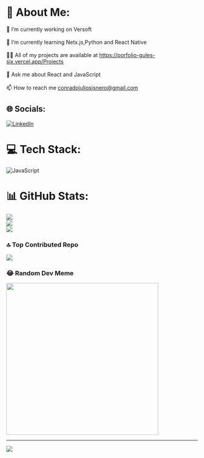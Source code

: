 # 💫 About Me:
🔭 I’m currently working on Versoft<br><br>🌱 I’m currently learning Netx.js,Python and React Native<br><br>👨‍💻 All of my projects are available at https://porfolio-gules-six.vercel.app/Projects<br><br>💬 Ask me about React and JavaScript<br><br>📫 How to reach me conradojuliosisnero@gmail.com


## 🌐 Socials:
[![LinkedIn](https://img.shields.io/badge/LinkedIn-%230077B5.svg?logo=linkedin&logoColor=white)](https://linkedin.com/in/https://www.linkedin.com/in/julio-conrado-358b09242/) 

# 💻 Tech Stack:
![JavaScript](https://img.shields.io/badge/javascript-%23323330.svg?style=for-the-badge&logo=javascript&logoColor=%23F7DF1E)
# 📊 GitHub Stats:
![](https://github-readme-stats.vercel.app/api?username=conradojuliosisnero&theme=dark&hide_border=true&include_all_commits=false&count_private=false)<br/>
![](https://github-readme-streak-stats.herokuapp.com/?user=conradojuliosisnero&theme=dark&hide_border=true)<br/>
![](https://github-readme-stats.vercel.app/api/top-langs/?username=conradojuliosisnero&theme=dark&hide_border=true&include_all_commits=false&count_private=false&layout=compact)

### 🔝 Top Contributed Repo
![](https://github-contributor-stats.vercel.app/api?username=conradojuliosisnero&limit=5&theme=dark&combine_all_yearly_contributions=true)

### 😂 Random Dev Meme
<img src='https://randommeme-five.vercel.app/' style="height: 400px;"/>

---
[![](https://visitcount.itsvg.in/api?id=conradojuliosisnero&icon=5&color=6)](https://visitcount.itsvg.in)

<!-- Proudly created with GPRM ( https://gprm.itsvg.in ) -->
